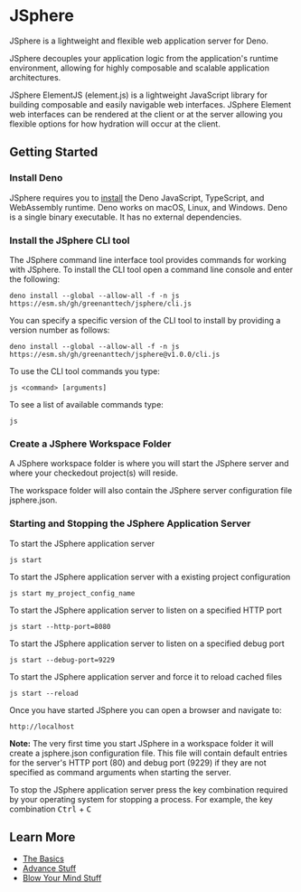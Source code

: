 # JSphere
JSphere is a lightweight and flexible web application server for Deno.

JSphere decouples your application logic from the application's runtime environment, allowing for highly composable and scalable application architectures.

JSphere ElementJS (element.js) is a lightweight JavaScript library for building composable and easily navigable web interfaces.  JSphere Element web interfaces can be rendered at the client or at the server allowing you flexible options for how hydration will occur at the client.

## Getting Started

### Install Deno
JSphere requires you to [install](https://docs.deno.com/runtime/getting_started/installation) the Deno JavaScript, TypeScript, and WebAssembly runtime. Deno works on macOS, Linux, and Windows. Deno is a single binary executable. It has no external dependencies.

### Install the JSphere CLI tool
The JSphere command line interface tool provides commands for working with JSphere.  To install the CLI tool open a command line console and enter the following:
```
deno install --global --allow-all -f -n js https://esm.sh/gh/greenanttech/jsphere/cli.js
```
You can specify a specific version of the CLI tool to install by providing a version number as follows:
```
deno install --global --allow-all -f -n js https://esm.sh/gh/greenanttech/jsphere@v1.0.0/cli.js
```
To use the CLI tool commands you type:
```
js <command> [arguments]
```
To see a list of available commands type:
```
js
```

### Create a JSphere Workspace Folder ###
A JSphere workspace folder is where you will start the JSphere server and where your checkedout project(s) will reside.

The workspace folder will also contain the JSphere server configuration file jsphere.json.

### Starting and Stopping the JSphere Application Server

To start the JSphere application server
```
js start
```
To start the JSphere application server with a existing project configuration
```
js start my_project_config_name
```
To start the JSphere application server to listen on a specified HTTP port
```
js start --http-port=8080
```
To start the JSphere application server to listen on a specified debug port
```
js start --debug-port=9229
```
To start the JSphere application server and force it to reload cached files
```
js start --reload
```

Once you have started JSphere you can open a browser and navigate to:
```
http://localhost
```

**Note:**
The very first time you start JSphere in a workspace folder it will create a jsphere.json configuration file. This file will contain default entries for the server's HTTP port (80) and debug port (9229) if they are not specified as command arguments when starting the server.

To stop the JSphere application server press the key combination required by your operating system for stopping a process. For example, the key combination <kbd>Ctrl</kbd> + <kbd>C</kbd>

## Learn More ##
- [The Basics]()
- [Advance Stuff]()
- [Blow Your Mind Stuff]()
